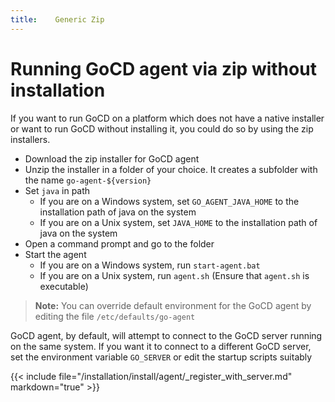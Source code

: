 ```yaml
---
title:    Generic Zip
---
```


# Running GoCD agent via zip without installation

If you want to run GoCD on a platform which does not have a native installer or want to run GoCD without installing it, you could do so by using the zip installers.

-   Download the zip installer for GoCD agent
-   Unzip the installer in a folder of your choice. It creates a subfolder with the name ```go-agent-${version}```
-   Set ```java``` in path
    -   If you are on a Windows system, set ```GO_AGENT_JAVA_HOME``` to the installation path of java on the system
    -   If you are on a Unix system, set ```JAVA_HOME``` to the installation path of java on the system
-   Open a command prompt and go to the folder
-   Start the agent
    -   If you are on a Windows system, run ```start-agent.bat```
    -   If you are on a Unix system, run ```agent.sh```  (Ensure that ```agent.sh``` is executable)

> **Note:** You can override default environment for the GoCD agent by editing the file ```/etc/defaults/go-agent```

GoCD agent, by default, will attempt to connect to the GoCD server running on the same system. If you want it to connect to a different GoCD server, set the environment variable ```GO_SERVER``` or edit the startup scripts suitably

{{< include file="/installation/install/agent/_register_with_server.md" markdown="true" >}}
